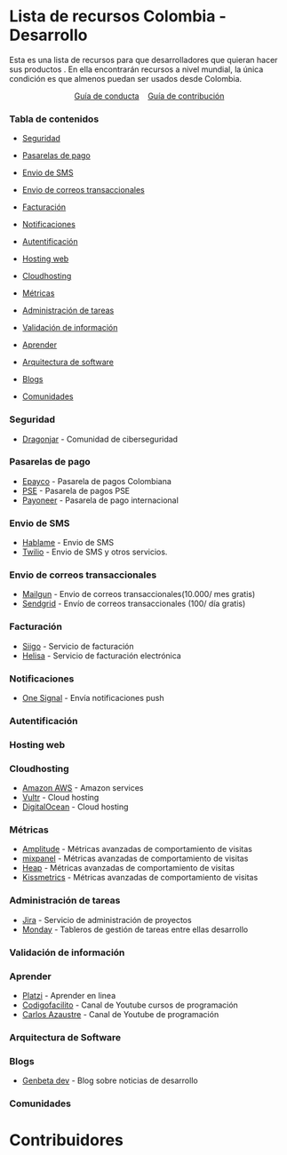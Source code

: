 # Lista de recursos Colombia - Desarrollo

Esta es una lista de recursos para que desarrolladores que quieran hacer sus productos . En ella encontrarán recursos a nivel mundial, la única condición es que almenos puedan ser usados desde Colombia.

<p align="center">
	<a href="/guiaconducta.md">Guía de conducta</a>&nbsp;&nbsp;&nbsp;
	<a href="/contribuir.md">Guía de contribución</a>
</p>

### Tabla de contenidos
* [Seguridad](#seguridad)
* [Pasarelas de pago](#pasarelas-de-pago)
* [Envio de SMS](#envio-de-sms)
* [Envio de correos transaccionales](#envio-de-correos-transaccionales)
* [Facturación](#facturación)
* [Notificaciones](#notificaciones)
* [Autentificación](#autentificación)
* [Hosting web](#hosting-web)
* [Cloudhosting](#cloudhosting)
* [Métricas](#métricas)
* [Administración de tareas](#administración-de-tareas)
* [Validación de información](#validación-de-información)
* [Aprender](#aprender)
* [Arquitectura de software](#arquitectura-de-software)

* [Blogs](#blogs)
* [Comunidades](#comunidades)


### Seguridad
* [Dragonjar](https://www.dragonjar.org/) - Comunidad de ciberseguridad

### Pasarelas de pago
* [Epayco](https://epayco.co/) - Pasarela de pagos Colombiana
* [PSE](https://www.pse.com.co/inicio) - Pasarela de pagos PSE
* [Payoneer](https://www.payoneer.com/) - Pasarela de pago internacional


### Envio de SMS
* [Hablame](https://www.hablame.co/) - Envio de SMS
* [Twilio](https://www.twilio.com/) - Envio de SMS y otros servicios.

### Envio de correos transaccionales
* [Mailgun](https://www.mailgun.com/) - Envio de correos transaccionales(10.000/ mes gratis)
* [Sendgrid](https://sendgrid.com/) - Envío de correos transaccionales (100/ día gratis)

### Facturación
* [Siigo](https://www.siigo.com/) - Servicio de facturación
* [Helisa](https://helisa.com/) - Servicio de facturación electrónica

### Notificaciones
* [One Signal](https://onesignal.com/) - Envía notificaciones push

### Autentificación

### Hosting web

### Cloudhosting
* [Amazon AWS](https://aws.amazon.com/es/) - Amazon services
* [Vultr](https://www.vultr.com/) - Cloud hosting
* [DigitalOcean](https://www.digitalocean.com/) - Cloud hosting

### Métricas
* [Amplitude](https://amplitude.com/) - Métricas avanzadas de comportamiento de visitas
* [mixpanel](https://mixpanel.com/) - Métricas avanzadas de comportamiento de visitas
* [Heap](https://heap.io/) - Métricas avanzadas de comportamiento de visitas
* [Kissmetrics](https://www.kissmetricshq.com/) - Métricas avanzadas de comportamiento de visitas
### Administración de tareas
* [Jira](https://www.atlassian.com/es/software/jira) - Servicio de administración de proyectos
* [Monday](https://monday.com/lang/es/) - Tableros de gestión de tareas entre ellas desarrollo

### Validación de información

### Aprender
* [Platzi](https://platzi.com/) - Aprender en linea
* [Codigofacilito](https://www.youtube.com/user/codigofacilito) - Canal de Youtube cursos de programación
* [Carlos Azaustre](https://www.youtube.com/user/azaman1984) - Canal de Youtube de programación

### Arquitectura de Software

### Blogs
* [Genbeta dev](https://www.genbeta.com/categoria/desarrollo) - Blog sobre noticias de desarrollo

### Comunidades











# Contribuidores





